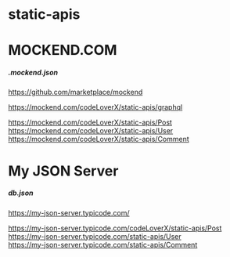 # static-apis

# MOCKEND.COM

<h5> .mockend.json </h5>

https://github.com/marketplace/mockend

https://mockend.com/codeLoverX/static-apis/graphql 

https://mockend.com/codeLoverX/static-apis/Post \
https://mockend.com/codeLoverX/static-apis/User \
https://mockend.com/codeLoverX/static-apis/Comment 

# My JSON Server

<h5>  db.json </h5> 

https://my-json-server.typicode.com/

https://my-json-server.typicode.com/codeLoverX/static-apis/Post \
https://my-json-server.typicode.com/static-apis/User \
https://my-json-server.typicode.com/static-apis/Comment 